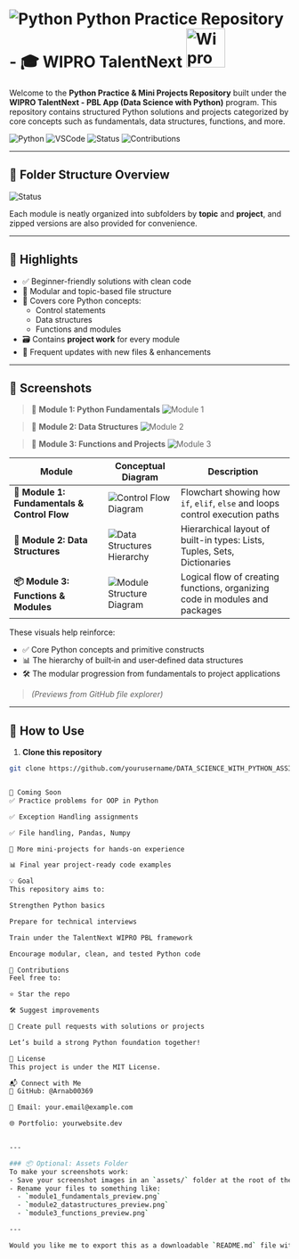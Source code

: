 # ![Python](https://www.python.org/static/favicon.ico) Python Practice Repository - 🎓 WIPRO TalentNext <img src="https://upload.wikimedia.org/wikipedia/commons/thumb/a/a0/Wipro_Primary_Logo_Color_RGB.svg/2560px-Wipro_Primary_Logo_Color_RGB.svg.png" width="70" alt="Wipro Logo">

Welcome to the **Python Practice & Mini Projects Repository** built under the **WIPRO TalentNext - PBL App (Data Science with Python)** program. This repository contains structured Python solutions and projects categorized by core concepts such as fundamentals, data structures, functions, and more.

![Python](https://img.shields.io/badge/Python-3.10-blue?style=for-the-badge&logo=python&logoColor=white)
![VSCode](https://img.shields.io/badge/IDE-VSCode-007ACC?style=for-the-badge&logo=visualstudiocode)
![Status](https://img.shields.io/badge/Status-Active-brightgreen?style=for-the-badge)
![Contributions](https://img.shields.io/badge/Contributions-Welcome-yellow?style=for-the-badge)

---

## 📁 Folder Structure Overview
![Status](https://img.shields.io/badge/status-Under%20Development-yellow)


Each module is neatly organized into subfolders by **topic** and **project**, and zipped versions are also provided for convenience.

---

## 🚀 Highlights

- ✅ Beginner-friendly solutions with clean code
- 📂 Modular and topic-based file structure
- 🧠 Covers core Python concepts:
  - Control statements
  - Data structures
  - Functions and modules
- 🗃️ Contains **project work** for every module
- 🔄 Frequent updates with new files & enhancements

---

## 📸 Screenshots

> 🧪 **Module 1: Python Fundamentals**
![Module 1](./assets/module1_fundamentals_preview.png)

> 🧬 **Module 2: Data Structures**
![Module 2](./assets/module2_datastructures_preview.png)

> 🔧 **Module 3: Functions and Projects**
![Module 3](./assets/module3_functions_preview.png)

| Module | Conceptual Diagram | Description |
|--------|---------------------|-------------|
| **🧠 Module 1: Fundamentals & Control Flow** | ![Control Flow Diagram](https://realpython.com/cdn-cgi/image/width=960,format=auto/https://files.realpython.com/media/Python-Basics-Video-Course_Watermarked.5710cce31aa9.jpg)| Flowchart showing how `if`, `elif`, `else` and loops control execution paths |
| **🔢 Module 2: Data Structures** | ![Data Structures Hierarchy](https://files.realpython.com/media/The-Python-defaultdict-Type_Watermarked.f6e14d903857.jpg) | Hierarchical layout of built-in types: Lists, Tuples, Sets, Dictionaries |
| **📦 Module 3: Functions & Modules** | ![Module Structure Diagram](https://files.realpython.com/media/Pythons-__all__-Set-Up-Your-Packages-and-Modules-for-Wildcard-Imports_Watermarked.698d61e0300d.jpg) | Logical flow of creating functions, organizing code in modules and packages |

These visuals help reinforce:
- ✅ Core Python concepts and primitive constructs
- 📊 The hierarchy of built‑in and user‑defined data structures
- 🛠️ The modular progression from fundamentals to project applications

> _(Previews from GitHub file explorer)_

---

## 🔧 How to Use

1. **Clone this repository**
```bash
git clone https://github.com/yourusername/DATA_SCIENCE_WITH_PYTHON_ASSIGNMENTS_WIPRO.git


🌱 Coming Soon
✅ Practice problems for OOP in Python

✅ Exception Handling assignments

✅ File handling, Pandas, Numpy

📁 More mini-projects for hands-on experience

📊 Final year project-ready code examples

💡 Goal
This repository aims to:

Strengthen Python basics

Prepare for technical interviews

Train under the TalentNext WIPRO PBL framework

Encourage modular, clean, and tested Python code

🤝 Contributions
Feel free to:

⭐ Star the repo

🛠 Suggest improvements

📩 Create pull requests with solutions or projects

Let’s build a strong Python foundation together!

🧾 License
This project is under the MIT License.

📬 Connect with Me
🔗 GitHub: @Arnab00369

📧 Email: your.email@example.com

🌐 Portfolio: yourwebsite.dev


---

### 📦 Optional: Assets Folder
To make your screenshots work:
- Save your screenshot images in an `assets/` folder at the root of the repo.
- Rename your files to something like:
  - `module1_fundamentals_preview.png`
  - `module2_datastructures_preview.png`
  - `module3_functions_preview.png`

---

Would you like me to export this as a downloadable `README.md` file with the assets folder prepared?

